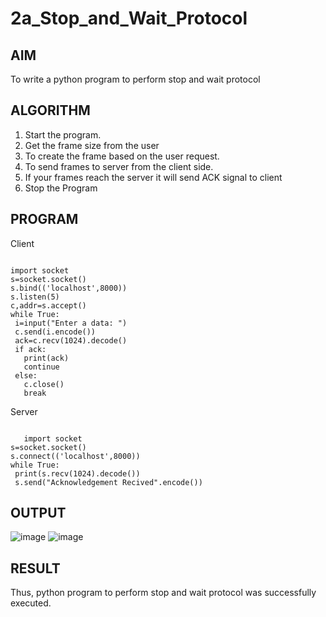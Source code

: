 # 2a_Stop_and_Wait_Protocol
## AIM 
To write a python program to perform stop and wait protocol
## ALGORITHM
1. Start the program.
2. Get the frame size from the user
3. To create the frame based on the user request.
4. To send frames to server from the client side.
5. If your frames reach the server it will send ACK signal to client
6. Stop the Program
## PROGRAM
Client
```

import socket
s=socket.socket()
s.bind(('localhost',8000))
s.listen(5)
c,addr=s.accept()
while True:
 i=input("Enter a data: ")
 c.send(i.encode())
 ack=c.recv(1024).decode()
 if ack:
   print(ack)
   continue
 else:
   c.close()
   break
```



Server
```

   import socket
s=socket.socket()
s.connect(('localhost',8000))
while True:
 print(s.recv(1024).decode())
 s.send("Acknowledgement Recived".encode())
```


 
## OUTPUT
![image](https://github.com/Pooja-sri45/2a_Stop_and_Wait_Protocol/assets/147081893/0aef2af5-c5f3-402e-9c1d-113af630ec37)
![image](https://github.com/Pooja-sri45/2a_Stop_and_Wait_Protocol/assets/147081893/9844e879-59e2-4be8-afa4-07bf7f3079ee)


 


## RESULT
Thus, python program to perform stop and wait protocol was successfully executed.
